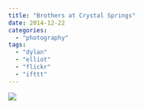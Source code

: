 ```yaml
---
title: "Brothers at Crystal Springs"
date: 2014-12-22
categories: 
  - "photography"
tags: 
  - "dylan"
  - "elliot"
  - "flickr"
  - "ifttt"
---
```


![](https://farm8.staticflickr.com/7561/15896810137_83fd2eaeb2_b.jpg)
